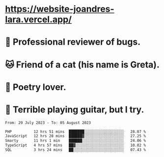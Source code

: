 # https://website-joandres-lara.vercel.app/
# 🐛 Professional reviewer of bugs.
# 🐱 Friend of a cat (his name is Greta).
# 📜 Poetry lover.
# 🎸 Terrible playing guitar, but I try.

<!--START_SECTION:waka-->

```txt
From: 29 July 2023 - To: 05 August 2023

PHP          12 hrs 51 mins  ███████░░░░░░░░░░░░░░░░░░   28.07 %
JavaScript   12 hrs 28 mins  ██████▓░░░░░░░░░░░░░░░░░░   27.25 %
Smarty       11 hrs 1 min    ██████░░░░░░░░░░░░░░░░░░░   24.06 %
TypeScript   4 hrs 57 mins   ██▓░░░░░░░░░░░░░░░░░░░░░░   10.82 %
SQL          3 hrs 24 mins   ██░░░░░░░░░░░░░░░░░░░░░░░   07.43 %
```

<!--END_SECTION:waka-->
